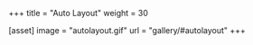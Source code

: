 +++
title = "Auto Layout"
weight = 30

[asset]
  image = "autolayout.gif"
  url = "gallery/#autolayout"
+++

